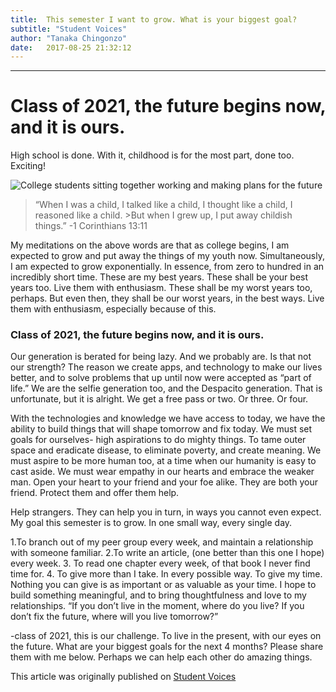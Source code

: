 ```yaml
---
title:  This semester I want to grow. What is your biggest goal?
subtitle: "Student Voices"
author: "Tanaka Chingonzo"
date:   2017-08-25 21:32:12
---
```

---
# Class of 2021, the future begins now, and it is ours.

High school is done. With it, childhood is for the most part, done too. Exciting!

![College students sitting together working and making plans for the future](https://cdn-images-1.medium.com/max/1000/1*DdA6WrX8u_oMeARyMqZ3yQ.jpeg)


>“When I was a child, I talked like a child, I thought like a child, I reasoned like a child. >But when I grew up, I put away childish things.”
>-1 Corinthians 13:11

My meditations on the above words are that as college begins, I am expected to grow and put away the things of my youth now. Simultaneously, I am expected to grow exponentially. In essence, from zero to hundred in an incredibly short time. These are my best years. These shall be your best years too. Live them with enthusiasm. These shall be my worst years too, perhaps. But even then, they shall be our worst years, in the best ways. Live them with enthusiasm, especially because of this.

### Class of 2021, the future begins now, and it is ours.

Our generation is berated for being lazy. And we probably are. Is that not our strength? The reason we create apps, and technology to make our lives better, and to solve problems that up until now were accepted as “part of life.” We are the selfie generation too, and the Despacito generation. That is unfortunate, but it is alright. We get a free pass or two. Or three. Or four.

With the technologies and knowledge we have access to today, we have the ability to build things that will shape tomorrow and fix today. We must set goals for ourselves- high aspirations to do mighty things. To tame outer space and eradicate disease, to eliminate poverty, and create meaning. We must aspire to be more human too, at a time when our humanity is easy to cast aside. We must wear empathy in our hearts and embrace the weaker man. Open your heart to your friend and your foe alike. They are both your friend. Protect them and offer them help.

Help strangers. They can help you in turn, in ways you cannot even expect.
My goal this semester is to grow. In one small way, every single day.

1.To branch out of my peer group every week, and maintain a relationship with someone familiar.
2.To write an article, (one better than this one I hope) every week.
3. To read one chapter every week, of that book I never find time for.
4. To give more than I take. In every possible way. To give my time.
Nothing you can give is as important or as valuable as your time.
I hope to build something meaningful, and to bring thoughtfulness and love to my relationships.
“If you don’t live in the moment, where do you live? If you don’t fix the future, where will you live tomorrow?”

-class of 2021, this is our challenge. To live in the present, with our eyes on the future.
What are your biggest goals for the next 4 months? Please share them with me below. Perhaps we can help each other do amazing things.

This article was originally published on [Student Voices](https://mystudentvoices.com/tanakachingonzo-this-semester-i-want-to-grow-what-is-your-goal-bc28679a8d60)
